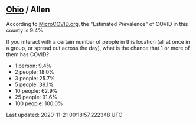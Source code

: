 
## [Ohio](/united-states/ohio) / Allen

According to [MicroCOVID.org](http://microcovid.org),
the "Estimated Prevalence" of COVID in this county is 9.4%

If you interact with a certain number of people in this location
(all at once in a group, or spread out across the day), what is the chance that
1 or more of them has COVID?

- 1 person: 9.4%
- 2 people: 18.0%
- 3 people: 25.7%
- 5 people: 39.1%
- 10 people: 62.9%
- 25 people: 91.6%
- 100 people: 100.0%

Last updated: 2020-11-21 00:18:57.222348 UTC
